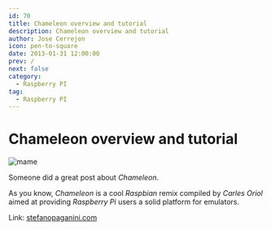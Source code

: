 ```yaml
---
id: 70
title: Chameleon overview and tutorial
description: Chameleon overview and tutorial
author: Jose Cerrejon
icon: pen-to-square
date: 2013-01-31 12:00:00
prev: /
next: false
category:
  - Raspberry PI
tag:
  - Raspberry PI
---
```


# Chameleon overview and tutorial

![mame](/images/mame.jpg)

Someone did a great post about *Chameleon*.

As you know, *Chameleon* is a cool *Raspbian* remix compiled by *Carles Oriol* aimed at providing *Raspberry Pi* users a solid platform for emulators.

Link: [stefanopaganini.com](http://www.stefanopaganini.com/raspberry-pi-chameleon-overview-and-tutorial/)
